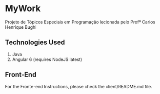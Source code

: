 # MyWork
Projeto de Tópicos Especiais em Programação lecionada pelo Profº Carlos Henrique Bughi

## Technologies Used

1. Java 
2. Angular 6 (requires NodeJS latest)

## Front-End 
For the Fronte-end Instructions, please check the client/README.md file.
